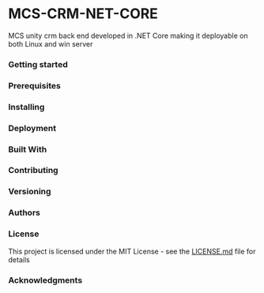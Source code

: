 # MCS-CRM-NET-CORE

MCS unity crm back end developed in .NET Core making it deployable on both Linux and win server

### Getting started

### Prerequisites

### Installing

### Deployment

### Built With

### Contributing

### Versioning

### Authors

### License
This project is licensed under the MIT License - see the [LICENSE.md](LICENSE.md) file for details

### Acknowledgments
